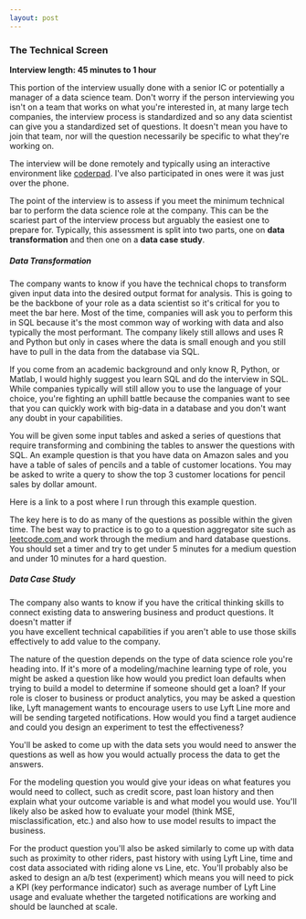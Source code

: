 ```yaml
---
layout: post
---
```


### The Technical Screen

**Interview length: 45 minutes to 1 hour**

This portion of the interview usually done with a senior IC or potentially a
manager of a data science team. Don't worry if the person interviewing you isn't
on a team that works on what you're interested in, at many large tech companies,
the interview process is standardized and so any data scientist can give you a
standardized set of questions. It doesn't mean you have to join that team, nor
will the question necessarily be specific to what they're working on.

The interview will be done remotely and typically using an interactive environment
like <a href="coderpad.io"> coderpad</a>. I've also participated in ones were it
was just over the phone.

The point of the interview is to assess if you meet the minimum technical bar to
perform the data science role at the company. This can be the scariest part of
the interview process but arguably the easiest one to prepare for. Typically, this
assessment is split into two parts, one on **data transformation** and then one on
a **data case study**.

##### Data Transformation
The company wants to know if you have the technical chops to transform given input
data into the desired output format for analysis. This is going to be the backbone
of your role as a data scientist so it's critical for you to meet the bar here.
Most of the time, companies will ask you to perform this in SQL because it's the
most common way of working with data and also typically the most performant. The
company likely still allows and uses R and Python but only in cases where the data
is small enough and you still have to pull in the data from the database via SQL.

If you come from an academic background and only know R, Python, or Matlab, I would
highly suggest you learn SQL and do the interview in SQL. While companies typically
will still allow you to use the language of your choice, you're fighting an uphill
battle because the companies want to see that you can quickly work with big-data
in a database and you don't want any doubt in your capabilities.

You will be given some input tables and asked a series of questions that require
transforming and combining the tables to answer the questions with SQL. An example
question is that you have data on Amazon sales and you have a table of sales of
pencils and a table of customer locations. You may be asked to write a query to
show the top 3 customer locations for pencil sales by dollar amount.

Here is a link to a post where I run through this example question.

The key here is to do as many of the questions as possible within the given time.
The best way to practice is to go to a question aggregator site such as
<a href="leetcode.com"> leetcode.com </a> and work through the medium and hard
database questions. You should set a timer and try to get under 5 minutes for a
medium question and under 10 minutes for a hard question.

##### Data Case Study
The company also wants to know if you have the critical thinking skills to connect
existing data to answering business and product questions. It doesn't matter if  
you have excellent technical capabilities if you aren't able to use those skills
effectively to add value to the company.

The nature of the question depends on the type of data science role you're heading
into. If it's more of a modeling/machine learning type of role, you might be asked
a question like how would you predict loan defaults when trying to build a model
to determine if someone should get a loan? If your role is closer to business or
product analytics, you may be asked a question like, Lyft management wants to encourage
users to use Lyft Line more and will be sending targeted notifications. How would
you find a target audience and could you design an experiment to test the effectiveness?

You'll be asked to come up with the data sets you would need to answer the questions
as well as how you would actually process the data to get the answers.

For the modeling question you would give your ideas on what features you would need to
collect, such as credit score, past loan history and then explain what your outcome
variable is and what model you would use. You'll likely also be asked how to evaluate
your model (think MSE, misclassification, etc.) and also how to use model results
to impact the business.

For the product question you'll also be asked similarly to come up with data such
as proximity to other riders, past history with using Lyft Line, time and cost data
associated with riding alone vs Line, etc. You'll probably also be asked to design
an a/b test (experiment) which means you will need to pick a KPI (key performance indicator)
such as average number of Lyft Line usage and evaluate whether the targeted
notifications are working and should be launched at scale.
